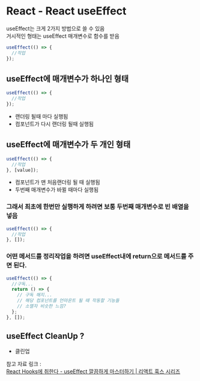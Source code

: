 # React - React useEffect

useEffect는 크게 2가지 방법으로 쓸 수 있음  
거시적인 형태는 useEffect 매개변수로 함수를 받음

```js
useEffect(() => {
  //작업
});
```

## useEffect에 매개변수가 하나인 형태

```js
useEffect(() => {
  //작업
});
```

- 랜더링 될때 마다 실행됨
- 컴포넌트가 다시 랜더링 될때 실행됨

## useEffect에 매개변수가 두 개인 형태

```js
useEffect(() => {
  //작업
}, [value]);
```

- 컴포넌트가 맨 처음랜더링 될 때 실행됨
- 두번째 매개변수가 바뀔 때마다 실행됨

### 그래서 최초에 한번만 실행하게 하려면 보통 두번째 매개변수로 빈 배열을 넣음

```js
useEffect(() => {
  //작업
}, []);
```

### 어떤 메서드를 정리작업을 하려면 useEffect내에 return으로 메서드를 주면 된다.

```js
useEffect(() => {
  //구독...
  return () => {
    // 구독 해지...
    // 해당 컴포넌트를 언마운트 될 때 작동할 기능들
    // 소멸자 비슷한 느낌?
  };
}, []);
```

## useEffect CleanUp ?

- 클린업

참고 자료 링크 :  
[React Hooks에 취한다 - useEffect 깔끔하게 마스터하기 | 리액트 훅스 시리즈](https://www.youtube.com/watch?v=kyodvzc5GHU)
